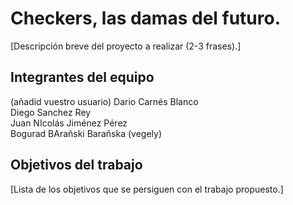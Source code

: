 # Checkers, las damas del futuro.

[Descripción breve del proyecto a realizar (2-3 frases).]

## Integrantes del equipo
(añadid vuestro usuario)
Dario Carnés Blanco <br/>
Diego Sanchez Rey  <br/>
Juan NIcolás Jiménez Pérez <br/>
Bogurad BArañski Barañska (vegely)  <br/>

## Objetivos del trabajo

[Lista de los objetivos que se persiguen con el trabajo propuesto.]
